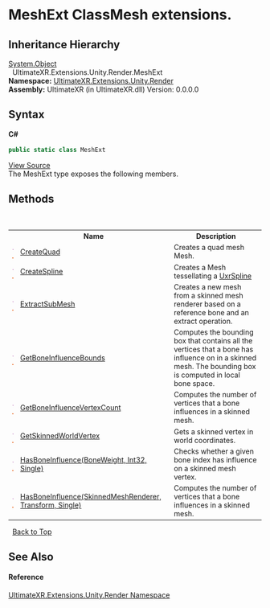 # MeshExt ClassMesh extensions.


## Inheritance Hierarchy
<a href="https://docs.microsoft.com/dotnet/api/system.object" target="_blank" rel="noopener noreferrer">System.Object</a><br />&nbsp;&nbsp;UltimateXR.Extensions.Unity.Render.MeshExt<br />
**Namespace:**&nbsp;<a href="N_UltimateXR_Extensions_Unity_Render">UltimateXR.Extensions.Unity.Render</a><br />**Assembly:**&nbsp;UltimateXR (in UltimateXR.dll) Version: 0.0.0.0

## Syntax

**C#**<br />
``` C#
public static class MeshExt
```

<a href="UltimateXR/Scripts/Extensions/Unity/Render/MeshExt.cs" rel="noopener noreferrer" title="View the source code">View Source</a><br />
The MeshExt type exposes the following members.


## Methods
&nbsp;<table><tr><th></th><th>Name</th><th>Description</th></tr><tr><td>![Public method](media/pubmethod.gif "Public method")![Static member](media/static.gif "Static member")</td><td><a href="M_UltimateXR_Extensions_Unity_Render_MeshExt_CreateQuad">CreateQuad</a></td><td>
Creates a quad mesh Mesh.</td></tr><tr><td>![Public method](media/pubmethod.gif "Public method")![Static member](media/static.gif "Static member")</td><td><a href="M_UltimateXR_Extensions_Unity_Render_MeshExt_CreateSpline">CreateSpline</a></td><td>
Creates a Mesh tessellating a <a href="T_UltimateXR_Animation_Splines_UxrSpline">UxrSpline</a></td></tr><tr><td>![Public method](media/pubmethod.gif "Public method")![Static member](media/static.gif "Static member")</td><td><a href="M_UltimateXR_Extensions_Unity_Render_MeshExt_ExtractSubMesh">ExtractSubMesh</a></td><td>
Creates a new mesh from a skinned mesh renderer based on a reference bone and an extract operation.</td></tr><tr><td>![Public method](media/pubmethod.gif "Public method")![Static member](media/static.gif "Static member")</td><td><a href="M_UltimateXR_Extensions_Unity_Render_MeshExt_GetBoneInfluenceBounds">GetBoneInfluenceBounds</a></td><td>
Computes the bounding box that contains all the vertices that a bone has influence on in a skinned mesh. The bounding box is computed in local bone space.</td></tr><tr><td>![Public method](media/pubmethod.gif "Public method")![Static member](media/static.gif "Static member")</td><td><a href="M_UltimateXR_Extensions_Unity_Render_MeshExt_GetBoneInfluenceVertexCount">GetBoneInfluenceVertexCount</a></td><td>
Computes the number of vertices that a bone influences in a skinned mesh.</td></tr><tr><td>![Public method](media/pubmethod.gif "Public method")![Static member](media/static.gif "Static member")</td><td><a href="M_UltimateXR_Extensions_Unity_Render_MeshExt_GetSkinnedWorldVertex">GetSkinnedWorldVertex</a></td><td>
Gets a skinned vertex in world coordinates.</td></tr><tr><td>![Public method](media/pubmethod.gif "Public method")![Static member](media/static.gif "Static member")</td><td><a href="M_UltimateXR_Extensions_Unity_Render_MeshExt_HasBoneInfluence">HasBoneInfluence(BoneWeight, Int32, Single)</a></td><td>
Checks whether a given bone index has influence on a skinned mesh vertex.</td></tr><tr><td>![Public method](media/pubmethod.gif "Public method")![Static member](media/static.gif "Static member")</td><td><a href="M_UltimateXR_Extensions_Unity_Render_MeshExt_HasBoneInfluence_1">HasBoneInfluence(SkinnedMeshRenderer, Transform, Single)</a></td><td>
Computes the number of vertices that a bone influences in a skinned mesh.</td></tr></table>&nbsp;
<a href="#meshext-class">Back to Top</a>

## See Also


#### Reference
<a href="N_UltimateXR_Extensions_Unity_Render">UltimateXR.Extensions.Unity.Render Namespace</a><br />